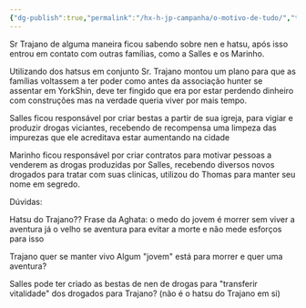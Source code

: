 ```yaml
---
{"dg-publish":true,"permalink":"/hx-h-jp-campanha/o-motivo-de-tudo/","tags":["gardenEntry"]}
---
```



Sr Trajano de alguma maneira ficou sabendo sobre nen e hatsu, após isso entrou em contato com outras famílias, como a Salles e os Marinho.

Utilizando dos hatsus em conjunto Sr. Trajano montou um plano para que as famílias voltassem a ter poder como antes da associação hunter se assentar em YorkShin, deve ter fingido que era por estar perdendo dinheiro com construções mas na verdade queria viver por mais tempo.

Salles ficou responsável por criar bestas a partir de sua igreja, para vigiar e produzir drogas viciantes, recebendo de recompensa uma limpeza das impurezas que ele acreditava estar aumentando na cidade

Marinho ficou responsável por criar contratos para motivar pessoas a venderem as drogas produzidas por Salles, recebendo diversos novos drogados para tratar com suas clinicas, utilizou do Thomas para manter seu nome em segredo.



Dúvidas:

Hatsu do Trajano??
Frase da Aghata: o medo do jovem é morrer sem viver a aventura já o velho se aventura para evitar a morte e não mede esforços para isso

Trajano quer se manter vivo
Algum "jovem" está para morrer e quer uma aventura?

Salles pode ter criado as bestas de nen de drogas para "transferir vitalidade" dos drogados para Trajano? (não é o hatsu do Trajano em si)

